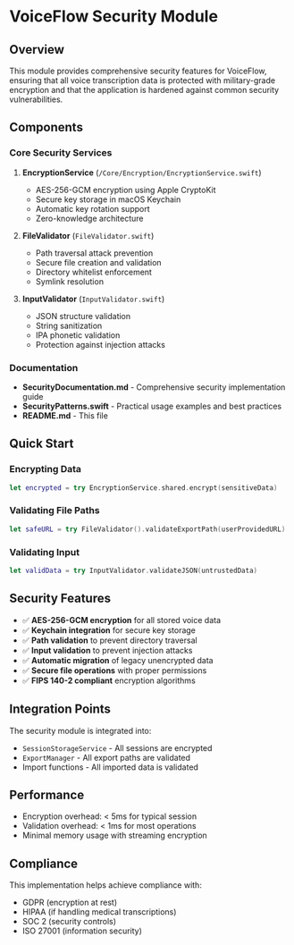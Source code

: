 # VoiceFlow Security Module

## Overview

This module provides comprehensive security features for VoiceFlow, ensuring that all voice transcription data is protected with military-grade encryption and that the application is hardened against common security vulnerabilities.

## Components

### Core Security Services

1. **EncryptionService** (`/Core/Encryption/EncryptionService.swift`)
   - AES-256-GCM encryption using Apple CryptoKit
   - Secure key storage in macOS Keychain
   - Automatic key rotation support
   - Zero-knowledge architecture

2. **FileValidator** (`FileValidator.swift`)
   - Path traversal attack prevention
   - Secure file creation and validation
   - Directory whitelist enforcement
   - Symlink resolution

3. **InputValidator** (`InputValidator.swift`)
   - JSON structure validation
   - String sanitization
   - IPA phonetic validation
   - Protection against injection attacks

### Documentation

- **SecurityDocumentation.md** - Comprehensive security implementation guide
- **SecurityPatterns.swift** - Practical usage examples and best practices
- **README.md** - This file

## Quick Start

### Encrypting Data
```swift
let encrypted = try EncryptionService.shared.encrypt(sensitiveData)
```

### Validating File Paths
```swift
let safeURL = try FileValidator().validateExportPath(userProvidedURL)
```

### Validating Input
```swift
let validData = try InputValidator.validateJSON(untrustedData)
```

## Security Features

- ✅ **AES-256-GCM encryption** for all stored voice data
- ✅ **Keychain integration** for secure key storage
- ✅ **Path validation** to prevent directory traversal
- ✅ **Input validation** to prevent injection attacks
- ✅ **Automatic migration** of legacy unencrypted data
- ✅ **Secure file operations** with proper permissions
- ✅ **FIPS 140-2 compliant** encryption algorithms

## Integration Points

The security module is integrated into:
- `SessionStorageService` - All sessions are encrypted
- `ExportManager` - All export paths are validated
- Import functions - All imported data is validated

## Performance

- Encryption overhead: < 5ms for typical session
- Validation overhead: < 1ms for most operations
- Minimal memory usage with streaming encryption

## Compliance

This implementation helps achieve compliance with:
- GDPR (encryption at rest)
- HIPAA (if handling medical transcriptions)
- SOC 2 (security controls)
- ISO 27001 (information security)
